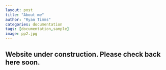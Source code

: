```yaml
---
layout: post
title: "About me"
author: "Ryan Timms"
categories: documentation
tags: [documentation,sample]
image: pp2.jpg
---
```


## Website under construction. Please check back here soon.
